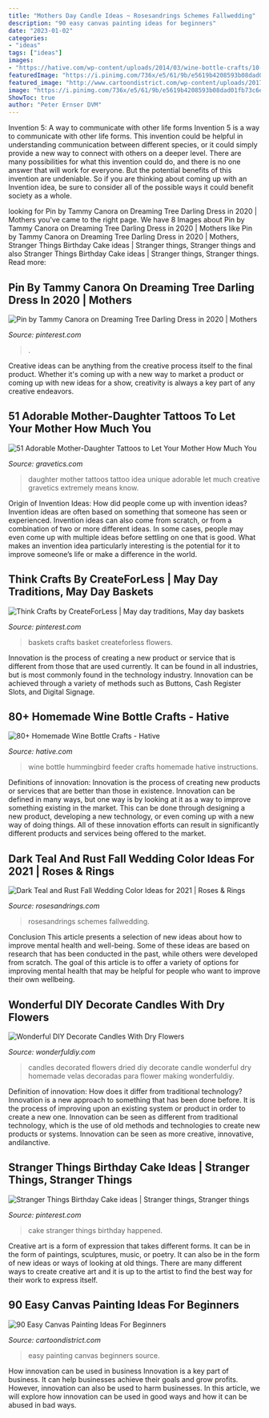 ```yaml
---
title: "Mothers Day Candle Ideas ~ Rosesandrings Schemes Fallwedding"
description: "90 easy canvas painting ideas for beginners"
date: "2023-01-02"
categories:
- "ideas"
tags: ["ideas"]
images:
- "https://hative.com/wp-content/uploads/2014/03/wine-bottle-crafts/10-hummingbird-feeder.jpg"
featuredImage: "https://i.pinimg.com/736x/e5/61/9b/e5619b4208593b08dad01fb73c6e7f76.jpg"
featured_image: "http://www.cartoondistrict.com/wp-content/uploads/2017/06/Easy-Canvas-Painting-Ideas-For-Beginners16-1.jpg"
image: "https://i.pinimg.com/736x/e5/61/9b/e5619b4208593b08dad01fb73c6e7f76.jpg"
ShowToc: true
author: "Peter Ernser DVM"
---
```



Invention 5: A way to communicate with other life forms
Invention 5 is a way to communicate with other life forms. This invention could be helpful in understanding communication between different species, or it could simply provide a new way to connect with others on a deeper level. There are many possibilities for what this invention could do, and there is no one answer that will work for everyone. But the potential benefits of this invention are undeniable. So if you are thinking about coming up with an Invention idea, be sure to consider all of the possible ways it could benefit society as a whole.

	

		
looking for Pin by Tammy Canora on Dreaming Tree Darling Dress in 2020 | Mothers you've came to the right page. We have 8 Images about Pin by Tammy Canora on Dreaming Tree Darling Dress in 2020 | Mothers like Pin by Tammy Canora on Dreaming Tree Darling Dress in 2020 | Mothers, Stranger Things Birthday Cake ideas | Stranger things, Stranger things and also Stranger Things Birthday Cake ideas | Stranger things, Stranger things. Read more:
		
    
## Pin By Tammy Canora On Dreaming Tree Darling Dress In 2020 | Mothers

<img loading=lazy src="https://i.pinimg.com/736x/e3/ae/a3/e3aea3a2b43f135e2a2260d0e2f52d11.jpg" onerror="this.onerror=null;this.src='https://tse3.mm.bing.net/th?id=OIP.9g_SxSbEYC0iRgnto5pVNwHaPO&amp;pid=15.1';" alt="Pin by Tammy Canora on Dreaming Tree Darling Dress in 2020 | Mothers">

_Source: pinterest.com_

>. 

	

Creative ideas can be anything from the creative process itself to the final product. Whether it's coming up with a new way to market a product or coming up with new ideas for a show, creativity is always a key part of any creative endeavors.

    
## 51 Adorable Mother-Daughter Tattoos To Let Your Mother How Much You

<img loading=lazy src="https://www.gravetics.com/wp-content/uploads/2017/07/Creative-Mother-Daughter-Tattoo-Idea.jpg" onerror="this.onerror=null;this.src='https://tse2.mm.bing.net/th?id=OIP.DvA5oJYI4j1Ve3CSZ2q1dwHaHa&amp;pid=15.1';" alt="51 Adorable Mother-Daughter Tattoos to Let Your Mother How Much You">

_Source: gravetics.com_

>daughter mother tattoos tattoo idea unique adorable let much creative gravetics extremely means know. 

	

Origin of Invention Ideas: How did people come up with invention ideas?
Invention ideas are often based on something that someone has seen or experienced. Invention ideas can also come from scratch, or from a combination of two or more different ideas. In some cases, people may even come up with multiple ideas before settling on one that is good. What makes an invention idea particularly interesting is the potential for it to improve someone’s life or make a difference in the world.

    
## Think Crafts By CreateForLess | May Day Traditions, May Day Baskets

<img loading=lazy src="https://i.pinimg.com/736x/55/04/1f/55041f43c19e01f7af13c6a9e9cc3a96--may-day-baskets-for-kids-beltane.jpg" onerror="this.onerror=null;this.src='https://tse2.mm.bing.net/th?id=OIP.Ub_UvK60xCa_mi22FvYh7wHaLJ&amp;pid=15.1';" alt="Think Crafts by CreateForLess | May day traditions, May day baskets">

_Source: pinterest.com_

>baskets crafts basket createforless flowers. 

	

Innovation is the process of creating a new product or service that is different from those that are used currently. It can be found in all industries, but is most commonly found in the technology industry. Innovation can be achieved through a variety of methods such as Buttons, Cash Register Slots, and Digital Signage.

    
## 80+ Homemade Wine Bottle Crafts - Hative

<img loading=lazy src="https://hative.com/wp-content/uploads/2014/03/wine-bottle-crafts/10-hummingbird-feeder.jpg" onerror="this.onerror=null;this.src='https://tse1.mm.bing.net/th?id=OIP._n4nDhlU2FbrA0VzZibjUAHaLD&amp;pid=15.1';" alt="80+ Homemade Wine Bottle Crafts - Hative">

_Source: hative.com_

>wine bottle hummingbird feeder crafts homemade hative instructions. 

	

Definitions of innovation:
Innovation is the process of creating new products or services that are better than those in existence. Innovation can be defined in many ways, but one way is by looking at it as a way to improve something existing in the market. This can be done through designing a new product, developing a new technology, or even coming up with a new way of doing things. All of these innovation efforts can result in significantly different products and services being offered to the market.

    
## Dark Teal And Rust Fall Wedding Color Ideas For 2021 | Roses &amp; Rings

<img loading=lazy src="http://www.rosesandrings.com/wp-content/uploads/2020/07/Dark-teal-and-burnt-orange-fall-wedding-color-ideas.jpg" onerror="this.onerror=null;this.src='https://tse2.mm.bing.net/th?id=OIP.7gLrnZmhG1Ta5snKIsO_hgHaRe&amp;pid=15.1';" alt="Dark Teal and Rust Fall Wedding Color Ideas for 2021 | Roses &amp; Rings">

_Source: rosesandrings.com_

>rosesandrings schemes fallwedding. 

	

Conclusion
This article presents a selection of new ideas about how to improve mental health and well-being. Some of these ideas are based on research that has been conducted in the past, while others were developed from scratch. The goal of this article is to offer a variety of options for improving mental health that may be helpful for people who want to improve their own wellbeing.

    
## Wonderful DIY Decorate Candles With Dry Flowers

<img loading=lazy src="https://cdn.wonderfuldiy.com/wp-content/uploads/2014/06/diy-dried-flowers-decorated-candles-10.jpg" onerror="this.onerror=null;this.src='https://tse4.mm.bing.net/th?id=OIP.K1xwfPt653ON75gYGRAn9AHaJ3&amp;pid=15.1';" alt="Wonderful DIY Decorate Candles With Dry Flowers">

_Source: wonderfuldiy.com_

>candles decorated flowers dried diy decorate candle wonderful dry homemade velas decoradas para flower making wonderfuldiy. 

	

Definition of innovation: How does it differ from traditional technology?
Innovation is a new approach to something that has been done before. It is the process of improving upon an existing system or product in order to create a new one. Innovation can be seen as different from traditional technology, which is the use of old methods and technologies to create new products or systems. Innovation can be seen as more creative, innovative, andilanctive.

    
## Stranger Things Birthday Cake Ideas | Stranger Things, Stranger Things

<img loading=lazy src="https://i.pinimg.com/736x/e5/61/9b/e5619b4208593b08dad01fb73c6e7f76.jpg" onerror="this.onerror=null;this.src='https://tse1.mm.bing.net/th?id=OIP.CGyMEPS-AINHuNXFN1tvvgHaNK&amp;pid=15.1';" alt="Stranger Things Birthday Cake ideas | Stranger things, Stranger things">

_Source: pinterest.com_

>cake stranger things birthday happened. 

	

Creative art is a form of expression that takes different forms. It can be in the form of paintings, sculptures, music, or poetry. It can also be in the form of new ideas or ways of looking at old things. There are many different ways to create creative art and it is up to the artist to find the best way for their work to express itself.

    
## 90 Easy Canvas Painting Ideas For Beginners

<img loading=lazy src="http://www.cartoondistrict.com/wp-content/uploads/2017/06/Easy-Canvas-Painting-Ideas-For-Beginners16-1.jpg" onerror="this.onerror=null;this.src='https://tse2.mm.bing.net/th?id=OIP.x74ywo_6lFqgoTmFRqKvLQHaKQ&amp;pid=15.1';" alt="90 Easy Canvas Painting Ideas For Beginners">

_Source: cartoondistrict.com_

>easy painting canvas beginners source. 

	

How innovation can be used in business
Innovation is a key part of business. It can help businesses achieve their goals and grow profits. However, innovation can also be used to harm businesses. In this article, we will explore how innovation can be used in good ways and how it can be abused in bad ways.


